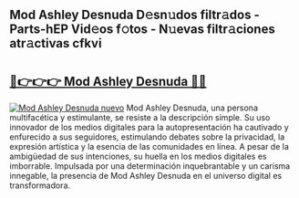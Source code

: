 ## Mod Ashley Desnuda D𝚎sn𝚞dos filtr𝚊dos - Parts-hEP Vid𝚎os f𝚘tos - N𝚞evas filtr𝚊ciones atr𝚊ctivas cfkvi

# <h2><a href="http://mb43tc.tromn.icu/?c=Mod+Ashley+Desnuda">🔗👉👉👉 Mod Ashley Desnuda 🔗🔗</a></h2>

[![Mod Ashley Desnuda nuevo](https://i.imgur.com/pEAQMta.gif)](http://mb43tc.tromn.icu/?c=Mod+Ashley+Desnuda)
Mod Ashley Desnuda, una persona multifacética y estimulante, se resiste a la descripción simple. Su uso innovador de los medios digitales para la autopresentación ha cautivado y enfurecido a sus seguidores, estimulando debates sobre la privacidad, la expresión artística y la esencia de las comunidades en línea. A pesar de la ambigüedad de sus intenciones, su huella en los medios digitales es imborrable. Impulsada por una determinación inquebrantable y un carisma innegable, la presencia de Mod Ashley Desnuda en el universo digital es transformadora.

